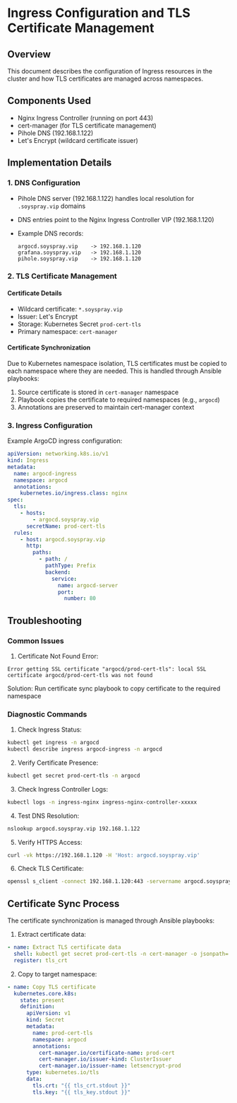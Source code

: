 # Ingress Configuration and TLS Certificate Management

## Overview

This document describes the configuration of Ingress resources in the cluster and how TLS certificates are managed across namespaces.

## Components Used

- Nginx Ingress Controller (running on port 443)
- cert-manager (for TLS certificate management)
- Pihole DNS (192.168.1.122)
- Let's Encrypt (wildcard certificate issuer)

## Implementation Details

### 1. DNS Configuration

- Pihole DNS server (192.168.1.122) handles local resolution for `.soyspray.vip` domains
- DNS entries point to the Nginx Ingress Controller VIP (192.168.1.120)
- Example DNS records:

  ```
  argocd.soyspray.vip    -> 192.168.1.120
  grafana.soyspray.vip   -> 192.168.1.120
  pihole.soyspray.vip    -> 192.168.1.120
  ```

### 2. TLS Certificate Management

#### Certificate Details

- Wildcard certificate: `*.soyspray.vip`
- Issuer: Let's Encrypt
- Storage: Kubernetes Secret `prod-cert-tls`
- Primary namespace: `cert-manager`

#### Certificate Synchronization

Due to Kubernetes namespace isolation, TLS certificates must be copied to each namespace where they are needed. This is handled through Ansible playbooks:

1. Source certificate is stored in `cert-manager` namespace
2. Playbook copies the certificate to required namespaces (e.g., `argocd`)
3. Annotations are preserved to maintain cert-manager context

### 3. Ingress Configuration

Example ArgoCD ingress configuration:

```yaml
apiVersion: networking.k8s.io/v1
kind: Ingress
metadata:
  name: argocd-ingress
  namespace: argocd
  annotations:
    kubernetes.io/ingress.class: nginx
spec:
  tls:
    - hosts:
        - argocd.soyspray.vip
      secretName: prod-cert-tls
  rules:
    - host: argocd.soyspray.vip
      http:
        paths:
          - path: /
            pathType: Prefix
            backend:
              service:
                name: argocd-server
                port:
                  number: 80
```

## Troubleshooting

### Common Issues

1. Certificate Not Found Error:

```
Error getting SSL certificate "argocd/prod-cert-tls": local SSL certificate argocd/prod-cert-tls was not found
```

Solution: Run certificate sync playbook to copy certificate to the required namespace

### Diagnostic Commands

1. Check Ingress Status:

```bash
kubectl get ingress -n argocd
kubectl describe ingress argocd-ingress -n argocd
```

2. Verify Certificate Presence:

```bash
kubectl get secret prod-cert-tls -n argocd
```

3. Check Ingress Controller Logs:

```bash
kubectl logs -n ingress-nginx ingress-nginx-controller-xxxxx
```

4. Test DNS Resolution:

```bash
nslookup argocd.soyspray.vip 192.168.1.122
```

5. Verify HTTPS Access:

```bash
curl -vk https://192.168.1.120 -H 'Host: argocd.soyspray.vip'
```

6. Check TLS Certificate:

```bash
openssl s_client -connect 192.168.1.120:443 -servername argocd.soyspray.vip
```

## Certificate Sync Process

The certificate synchronization is managed through Ansible playbooks:

1. Extract certificate data:

```yaml
- name: Extract TLS certificate data
  shell: kubectl get secret prod-cert-tls -n cert-manager -o jsonpath='{.data.tls\.crt}'
  register: tls_crt
```

2. Copy to target namespace:

```yaml
- name: Copy TLS certificate
  kubernetes.core.k8s:
    state: present
    definition:
      apiVersion: v1
      kind: Secret
      metadata:
        name: prod-cert-tls
        namespace: argocd
        annotations:
          cert-manager.io/certificate-name: prod-cert
          cert-manager.io/issuer-kind: ClusterIssuer
          cert-manager.io/issuer-name: letsencrypt-prod
      type: kubernetes.io/tls
      data:
        tls.crt: "{{ tls_crt.stdout }}"
        tls.key: "{{ tls_key.stdout }}"
```
